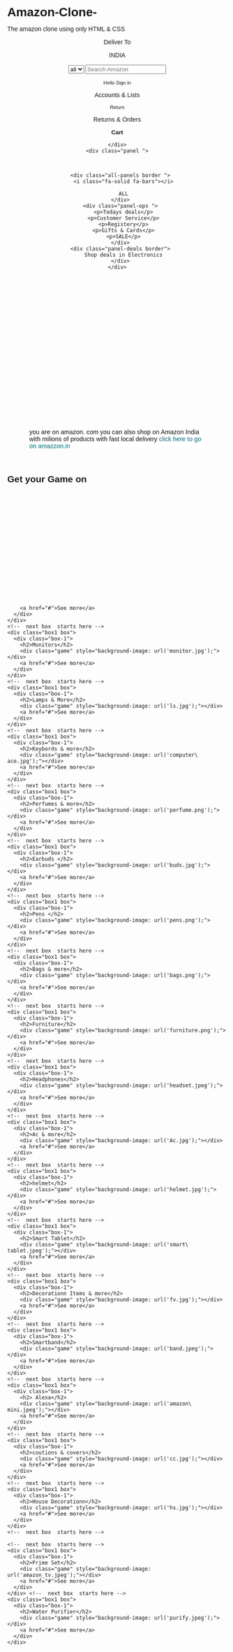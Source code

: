 # Amazon-Clone-
The amazon clone using only HTML &amp; CSS
<!DOCTYPE html>
<html lang="en">

<head>
  <meta charset="UTF-8" />
  <meta name="viewport" content="width=device-width, initial-scale=1.0" />
  <title>Amazon Clone </title>
  <style>
    * {
    margin: 0;
    border: border-box;
    font-family: Arial, Helvetica, sans-serif;
    
    background-size: cover;
}

.navbar {
    height: 60px;
    background-color: #0f1111;
    color: white;
    display: flex;
    align-items: center;
    justify-content: space-evenly;
} 

.logo {
    background-image: url("lg.png");
    height: 48px;
    width: 160px;
    background-size: cover;

}

.nav-logo {
    height: 45px;
    width: 160px;
}

.border {
    border: 1.5px solid transparent;
    padding: 2.5px;
}

.border:hover {
    border: 1.5px solid whitesmoke;
}

/*first box*/
.address {
    color: #cccccc;
    font-size: 0.85rem;
    margin-left: 19px;
}

/* second box */
.loc {
    display: flex;
}

/*  third box */
.navsearch {
    display: flex;
    justify-content: space-evenly;
    width: 640px;
    height: 50px;
    background-color: rgb(184, 148, 154);
    border: radius 1px; ;



}
.navsearch:hover{
    border: 2px solid orange;
}

.Search {
    width: 100%;
    font-size: 1rem;
    border: none;

    background-color: #c2bdc2;

}

#select {
    border-top-left-radius: 4px;
    border-bottom-left-radius: 4px;
    border: none;
    background-color: #f3f3f3;
    width: 50px;
    text-align: center;
}

/* search icon*/
.search-icon {
    width: 45px;
    display: flex;
    justify-content: center;
    align-items: center;
    font-size: 1.3rem;
    background-color: #f5a63f;
    border-top-right-radius: 4px;
    border-bottom-right-radius: 4px;
    color: #0f1111;
}
span{
    font-size: 0.7rem;
}

.acc-li{
    font-size: 0.85rem;
    font-weight: 700;
}
/* cart*/
.cart i{
font-size: 28px;
}
.cart {
font-size: 0.85rem;
font-weight: 700;
}
/* second panel*/
.panel
{
    display: flex;
    background-color: #0f1111;
    opacity: .95;
    height: 40px;
    color: white;
    align-items: center;
    justify-content: space-evenly;
}
.panel-ops p{
display: inline;
font-size: .85rem;

margin: 15px;

}
.panel-ops {
display: inline;
width: 70%;

}
.panel-deals{
    font-size: .95rem;
    font-weight: 700;
}
.hero-section{
    background-image: url("bgi.jpg");
    height: 380px;

    background-size: cover;
    display: flex;
     
     justify-content: center;
     align-items: center;
     align-items: end;
}
.hero-msg{
    height: 40px;
    background-color: #ffffff;
    color: #0f1111;
    display: flex;
    justify-content: center;
    align-items: center;
    font-size: .9rem;
    width: 80%;
    margin-bottom: 30px;
}
.hero-msg a{
    color: #007185;
}

.shop{
    display: flex;
     justify-content: space-evenly;
     background-color: #e2e7e6;
     flex-wrap: wrap;
     
}
    
.box{
    height: 310px;
    
    width: 23%;
    background-color: #fff;
    padding: 20px 0px 15px;
    margin-top: 10px;
    background-size: cover;
   
}
 a{
    text-decoration: none;
}
a:hover{
    background-color: rgb(134, 221, 255);
    
}
.game{
    height: 250px;
   
    background-size: cover;
    background-repeat: no-repeat;
    margin-top: 0.75rem;
    margin-bottom: 0.75rem;
    
}
.box-1 p{
    color: #007185;
}

.box-1{
    justify-content: last baseline;
     margin-left: 20px;
    margin-right: 20px;
}

  </style>
</head>
<link rel="stylesheet" href="https://cdnjs.cloudflare.com/ajax/libs/font-awesome/7.0.0/css/all.min.css" />
<link rel="stylesheet" href="amazon.css">

<body>
  <header>
    <div class="navbar">
      <div class="nav-logo border">
        <div class="logo"></div>
      </div>
      <div class="navadd border">
        <p class="address">Deliver To</p>
        <div class="loc">
          <i class="fa solid fa-location-dot"></i>
          <p class="country">INDIA</p>
        </div>
      </div>
      <div class="navsearch">
        <select name="" id="select">
          <option value="">all</option>
        </select>
        <input placeholder="Search Amazon" class="Search" />
        <div class="search-icon">
          <i class="fa solid fa-magnifying-glass"></i>
        </div>
      </div>
      <div class="sign-in border">
        <p><span>Hello Sign in</span></p>
        <p class="acc-li">Accounts & Lists</p>
      </div>
      <div class="sign-in border">
        <p><span>Return</span></p>
        <p class="acc-li">Returns & Orders</p>
      </div>
      <div class="cart border"><i class="fa-solid fa-cart-shopping "></i>
        Cart</div>





    </div>
    <div class="panel ">



      <div class="all-panels border ">
        <i class="fa-solid fa-bars"></i>

        ALL
      </div>
      <div class="panel-ops ">
        <p>Todays deals</p>
        <p>Customer Service</p>
        <p>Registery</p>
        <p>Gifts & Cards</p>
        <p>SALE</p>
      </div>
      <div class="panel-deals border">
        Shop deals in Electronics
      </div>
    </div>

  </header>


  <div class="hero-section">
    <div class="hero-msg">
      <p>you are on amazon. com you can also shop on Amazon India with milions of products with fast local delivery
        <a  href="#">click here to go on amazzon.in</a>
      </p>
    </div>
  </div>
  <div class="shop">
    <div class="box1 box">
      <div class="box-1">
        <h2>Get your Game on</h2>
        <div class="game" style="background-image: url('gm.jpg');"></div>

        <a href="#">See more</a>
      </div>
    </div>
    <!--  next box  starts here -->
    <div class="box1 box">
      <div class="box-1">
        <h2>Monitors</h2>
        <div class="game" style="background-image: url('monitor.jpg');"></div>
        <a href="#">See more</a>
      </div>
    </div>
    <!--  next box  starts here -->
    <div class="box1 box">
      <div class="box-1">
        <h2>Lamps & More</h2>
        <div class="game" style="background-image: url('ls.jpg');"></div>
        <a href="#">See more</a>
      </div>
    </div>
    <!--  next box  starts here -->
    <div class="box1 box">
      <div class="box-1">
        <h2>Keybords & more</h2>
        <div class="game" style="background-image: url('computer\ ace.jpg');"></div>
        <a href="#">See more</a>
      </div>
    </div>
    <!--  next box  starts here -->
    <div class="box1 box">
      <div class="box-1">
        <h2>Perfumes & more</h2>
        <div class="game" style="background-image: url('perfume.png');"></div>
        <a href="#">See more</a>
      </div>
    </div>
    <!--  next box  starts here -->
    <div class="box1 box">
      <div class="box-1">
        <h2>Earbuds </h2>
        <div class="game" style="background-image: url('buds.jpg');"></div>
        <a href="#">See more</a>
      </div>
    </div>
    <!--  next box  starts here -->
    <div class="box1 box">
      <div class="box-1">
        <h2>Pens </h2>
        <div class="game" style="background-image: url('pens.png');"></div>
        <a href="#">See more</a>
      </div>
    </div>
    <!--  next box  starts here -->
    <div class="box1 box">
      <div class="box-1">
        <h2>Bags & more</h2>
        <div class="game" style="background-image: url('bags.png');"></div>
        <a href="#">See more</a>
      </div>
    </div>
    <!--  next box  starts here -->
    <div class="box1 box">
      <div class="box-1">
        <h2>Furniture</h2>
        <div class="game" style="background-image: url('furniture.png');"></div>
        <a href="#">See more</a>
      </div>
    </div>
    <!--  next box  starts here -->
    <div class="box1 box">
      <div class="box-1">
        <h2>Headphones</h2>
        <div class="game" style="background-image: url('headset.jpeg');"></div>
        <a href="#">See more</a>
      </div>
    </div>
    <!--  next box  starts here -->
    <div class="box1 box">
      <div class="box-1">
        <h2>Ac & more</h2>
        <div class="game" style="background-image: url('Ac.jpg');"></div>
        <a href="#">See more</a>
      </div>
    </div>
    <!--  next box  starts here -->
    <div class="box1 box">
      <div class="box-1">
        <h2>helmet</h2>
        <div class="game" style="background-image: url('helmet.jpg');"></div>
        <a href="#">See more</a>
      </div>
    </div>
    <!--  next box  starts here -->
    <div class="box1 box">
      <div class="box-1">
        <h2>Smart Tablet</h2>
        <div class="game" style="background-image: url('smart\ tablet.jpeg');"></div>
        <a href="#">See more</a>
      </div>
    </div>
    <!--  next box  starts here -->
    <div class="box1 box">
      <div class="box-1">
        <h2>Decorationn Items & more</h2>
        <div class="game" style="background-image: url('fv.jpg');"></div>
        <a href="#">See more</a>
      </div>
    </div>
    <!--  next box  starts here -->
    <div class="box1 box">
      <div class="box-1">
        <h2>Smartband</h2>
        <div class="game" style="background-image: url('band.jpeg');"></div>
        <a href="#">See more</a>
      </div>
    </div>
    <!--  next box  starts here -->
    <div class="box1 box">
      <div class="box-1">
        <h2> Alexa</h2>
        <div class="game" style="background-image: url('amazon\ mini.jpeg');"></div>
        <a href="#">See more</a>
      </div>
    </div>
    <!--  next box  starts here -->
    <div class="box1 box">
      <div class="box-1">
        <h2>coutions & covers</h2>
        <div class="game" style="background-image: url('cc.jpg');"></div>
        <a href="#">See more</a>
      </div>
    </div>
    <!--  next box  starts here -->
    <div class="box1 box">
      <div class="box-1">
        <h2>House Decorationn</h2>
        <div class="game" style="background-image: url('hs.jpg');"></div>
        <a href="#">See more</a>
      </div>
    </div>
    <!--  next box  starts here -->

    <!--  next box  starts here -->
    <div class="box1 box">
      <div class="box-1">
        <h2>Prime Set</h2>
        <div class="game" style="background-image: url('amazon_tv.jpeg');"></div>
        <a href="#">See more</a>
      </div>
    </div> <!--  next box  starts here -->
    <div class="box1 box">
      <div class="box-1">
        <h2>Water Purifier</h2>
        <div class="game" style="background-image: url('purify.jpeg');"></div>
        <a href="#">See more</a>
      </div>
    </div>
  </div>
  <script src="amazon.js"></script>
</body>

</html>
